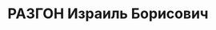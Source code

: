 ---
title: РАЗГОН Израиль Борисович
description: 'Род. в 1892, Дагестан, г. Темир-хан-Шура, еврей, обр.: среднее военное,
  член ВКП(б). Проживал: Москва, Чистопрудный бул., д. 12, корп. 5, кв. 15. Начальник
  Управления вооружения и снабжения боеприпасами Управления морских сил РККА, корпусной
  комиссар

  Арестован 16.08.1937. Обв. в участии в к.-р. организации. Приговор: ВК ВС СССР,
  02.12.1937 – ВМН. Расстрелян 02.12.1937, г.Москва.

  Реабилитирован ВК ВС СССР в 1956'
---